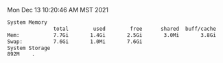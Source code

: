 Mon Dec 13 10:20:46 AM MST 2021
```bash
System Memory
               total        used        free      shared  buff/cache   available
Mem:           7.7Gi       1.4Gi       2.5Gi       3.0Mi       3.8Gi       5.8Gi
Swap:          7.6Gi       1.0Mi       7.6Gi
System Storage
892M	.
```
```bash
